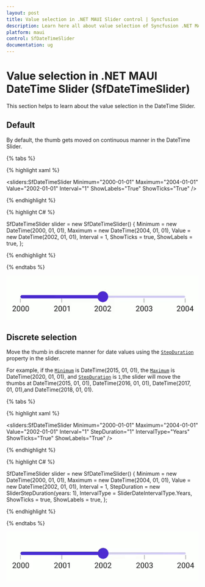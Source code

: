 ```yaml
---
layout: post
title: Value selection in .NET MAUI Slider control | Syncfusion
description: Learn here all about value selection of Syncfusion .NET MAUI Slider (SfDateTimeSlider) control and more.
platform: maui
control: SfDateTimeSlider
documentation: ug
---
```


# Value selection in .NET MAUI DateTime Slider (SfDateTimeSlider)

This section helps to learn about the value selection in the DateTime Slider.

## Default

By default, the thumb gets moved on continuous manner in the DateTime Slider. 

{% tabs %}

{% highlight xaml %}

<sliders:SfDateTimeSlider Minimum="2000-01-01"
                          Maximum="2004-01-01"
                          Value="2002-01-01"
                          Interval="1"
                          ShowLabels="True"
                          ShowTicks="True" />                

{% endhighlight %}

{% highlight C# %}

SfDateTimeSlider slider = new SfDateTimeSlider()
{
    Minimum = new DateTime(2000, 01, 01),
    Maximum = new DateTime(2004, 01, 01),
    Value = new DateTime(2002, 01, 01),
    Interval = 1,
    ShowTicks = true,
    ShowLabels = true,
};
         
{% endhighlight %}

{% endtabs %}

![Slider default dragging](images/selection/default.gif)

## Discrete selection

Move the thumb in discrete manner for date values using the [`StepDuration`](https://help.syncfusion.com/cr/maui/Syncfusion.Maui.Sliders.SfDateTimeSlider.html#Syncfusion_Maui_Sliders_SfDateTimeSlider_StepDuration) property in the slider.

For example, if the [`Minimum`](https://help.syncfusion.com/cr/maui/Syncfusion.Maui.Sliders.SfDateTimeSlider.html#Syncfusion_Maui_Sliders_SfDateTimeSlider_Minimum) is DateTime(2015, 01, 01), the [`Maximum`](https://help.syncfusion.com/cr/maui/Syncfusion.Maui.Sliders.SfDateTimeSlider.html#Syncfusion_Maui_Sliders_SfDateTimeSlider_Maximum) is DateTime(2020, 01, 01), and [`StepDuration`](https://help.syncfusion.com/cr/maui/Syncfusion.Maui.Sliders.SfDateTimeSlider.html#Syncfusion_Maui_Sliders_SfDateTimeSlider_StepDuration) is `1`,the slider will move the thumbs at DateTime(2015, 01, 01), DateTime(2016, 01, 01), DateTime(2017, 01, 01),and DateTime(2018, 01, 01).

{% tabs %}

{% highlight xaml %}

<sliders:SfDateTimeSlider Minimum="2000-01-01"
                          Maximum="2004-01-01"
                          Value="2002-01-01"
                          Interval="1"
                          StepDuration="1"
                          IntervalType="Years"
                          ShowTicks="True"
                          ShowLabels="True" />

{% endhighlight %}

{% highlight C# %}

SfDateTimeSlider slider = new SfDateTimeSlider()
{
    Minimum = new DateTime(2000, 01, 01),
    Maximum = new DateTime(2004, 01, 01),
    Value = new DateTime(2002, 01, 01),
    Interval = 1,
    StepDuration = new SliderStepDuration(years: 1),
    IntervalType = SliderDateIntervalType.Years,
    ShowTicks = true,
    ShowLabels = true,
};

{% endhighlight %}

{% endtabs %}

![Slider date discrete mode](images/selection/step-duration.gif)